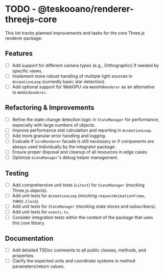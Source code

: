 # TODO - @teskooano/renderer-threejs-core

This list tracks planned improvements and tasks for the core Three.js renderer package.

## Features

- [ ] Add support for different camera types (e.g., Orthographic) if needed by specific views.
- [ ] Implement more robust handling of multiple light sources in `AnimationLoop` (currently basic star detection).
- [ ] Add optional support for WebGPU via `WebGPURenderer` as an alternative to `WebGLRenderer`.

## Refactoring & Improvements

- [ ] Refine the state change detection logic in `StateManager` for performance, especially with large numbers of objects.
- [ ] Improve performance stat calculation and reporting in `AnimationLoop`.
- [ ] Add more granular error handling and logging.
- [ ] Evaluate if `CoreRenderer` facade is still necessary or if components are always used individually by the integrator package.
- [ ] Ensure proper disposal and cleanup of all resources in edge cases.
- [ ] Optimize `SceneManager`'s debug helper management.

## Testing

- [ ] Add comprehensive unit tests (`vitest`) for `SceneManager` (mocking Three.js objects).
- [ ] Add unit tests for `AnimationLoop` (mocking `requestAnimationFrame`, `THREE.Clock`).
- [ ] Add unit tests for `StateManager` (mocking state stores and subscribers).
- [ ] Add unit tests for `events.ts`.
- [ ] Consider integration tests within the context of the package that uses this core library.

## Documentation

- [ ] Add detailed TSDoc comments to all public classes, methods, and properties.
- [ ] Clarify the expected units and coordinate systems in method parameters/return values.
